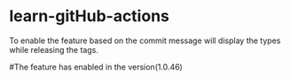 # learn-gitHub-actions 

To enable the feature based on the commit message will display the types while releasing the tags.

#The feature has enabled in the version(1.0.46)
